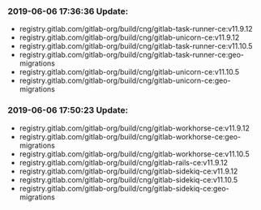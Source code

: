 ### 2019-06-06 17:36:36 Update:

- registry.gitlab.com/gitlab-org/build/cng/gitlab-task-runner-ce:v11.9.12
- registry.gitlab.com/gitlab-org/build/cng/gitlab-unicorn-ce:v11.9.12
- registry.gitlab.com/gitlab-org/build/cng/gitlab-task-runner-ce:v11.10.5
- registry.gitlab.com/gitlab-org/build/cng/gitlab-task-runner-ce:geo-migrations
- registry.gitlab.com/gitlab-org/build/cng/gitlab-unicorn-ce:v11.10.5
- registry.gitlab.com/gitlab-org/build/cng/gitlab-unicorn-ce:geo-migrations
### 2019-06-06 17:50:23 Update:

- registry.gitlab.com/gitlab-org/build/cng/gitlab-workhorse-ce:v11.9.12
- registry.gitlab.com/gitlab-org/build/cng/gitlab-workhorse-ce:geo-migrations
- registry.gitlab.com/gitlab-org/build/cng/gitlab-workhorse-ce:v11.10.5
- registry.gitlab.com/gitlab-org/build/cng/gitlab-rails-ce:v11.9.12
- registry.gitlab.com/gitlab-org/build/cng/gitlab-sidekiq-ce:v11.9.12
- registry.gitlab.com/gitlab-org/build/cng/gitlab-sidekiq-ce:v11.10.5
- registry.gitlab.com/gitlab-org/build/cng/gitlab-sidekiq-ce:geo-migrations
